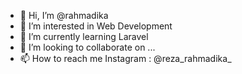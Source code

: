 - 👋 Hi, I’m @rahmadika
- 👀 I’m interested in Web Development
- 🌱 I’m currently learning Laravel
- 💞️ I’m looking to collaborate on ...
- 📫 How to reach me Instagram : @reza_rahmadika_

<!---
rahmadika/rahmadika is a ✨ special ✨ repository because its `README.md` (this file) appears on your GitHub profile.
You can click the Preview link to take a look at your changes.
--->
